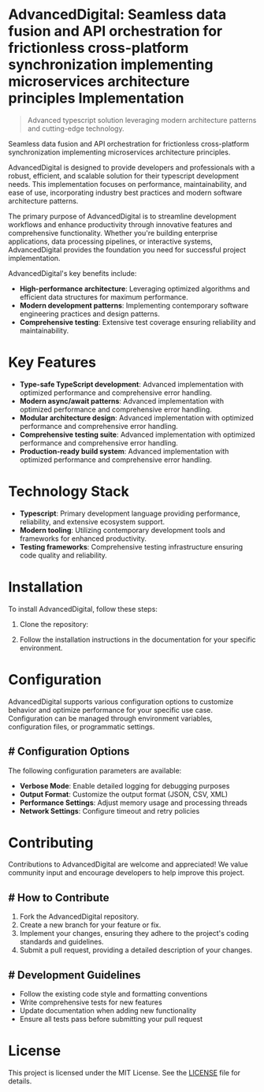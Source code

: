<!-- fallback_AdvancedDigital_20250727065000_68868 -->

# AdvancedDigital: Seamless data fusion and API orchestration for frictionless cross-platform synchronization implementing microservices architecture principles Implementation
> Advanced typescript solution leveraging modern architecture patterns and cutting-edge technology.

Seamless data fusion and API orchestration for frictionless cross-platform synchronization implementing microservices architecture principles.

AdvancedDigital is designed to provide developers and professionals with a robust, efficient, and scalable solution for their typescript development needs. This implementation focuses on performance, maintainability, and ease of use, incorporating industry best practices and modern software architecture patterns.

The primary purpose of AdvancedDigital is to streamline development workflows and enhance productivity through innovative features and comprehensive functionality. Whether you're building enterprise applications, data processing pipelines, or interactive systems, AdvancedDigital provides the foundation you need for successful project implementation.

AdvancedDigital's key benefits include:

* **High-performance architecture**: Leveraging optimized algorithms and efficient data structures for maximum performance.
* **Modern development patterns**: Implementing contemporary software engineering practices and design patterns.
* **Comprehensive testing**: Extensive test coverage ensuring reliability and maintainability.

# Key Features

* **Type-safe TypeScript development**: Advanced implementation with optimized performance and comprehensive error handling.
* **Modern async/await patterns**: Advanced implementation with optimized performance and comprehensive error handling.
* **Modular architecture design**: Advanced implementation with optimized performance and comprehensive error handling.
* **Comprehensive testing suite**: Advanced implementation with optimized performance and comprehensive error handling.
* **Production-ready build system**: Advanced implementation with optimized performance and comprehensive error handling.

# Technology Stack

* **Typescript**: Primary development language providing performance, reliability, and extensive ecosystem support.
* **Modern tooling**: Utilizing contemporary development tools and frameworks for enhanced productivity.
* **Testing frameworks**: Comprehensive testing infrastructure ensuring code quality and reliability.

# Installation

To install AdvancedDigital, follow these steps:

1. Clone the repository:


2. Follow the installation instructions in the documentation for your specific environment.

# Configuration

AdvancedDigital supports various configuration options to customize behavior and optimize performance for your specific use case. Configuration can be managed through environment variables, configuration files, or programmatic settings.

## # Configuration Options

The following configuration parameters are available:

* **Verbose Mode**: Enable detailed logging for debugging purposes
* **Output Format**: Customize the output format (JSON, CSV, XML)
* **Performance Settings**: Adjust memory usage and processing threads
* **Network Settings**: Configure timeout and retry policies

# Contributing

Contributions to AdvancedDigital are welcome and appreciated! We value community input and encourage developers to help improve this project.

## # How to Contribute

1. Fork the AdvancedDigital repository.
2. Create a new branch for your feature or fix.
3. Implement your changes, ensuring they adhere to the project's coding standards and guidelines.
4. Submit a pull request, providing a detailed description of your changes.

## # Development Guidelines

* Follow the existing code style and formatting conventions
* Write comprehensive tests for new features
* Update documentation when adding new functionality
* Ensure all tests pass before submitting your pull request

# License

This project is licensed under the MIT License. See the [LICENSE](https://github.com/marcmotta/AdvancedDigital/blob/main/LICENSE) file for details.
